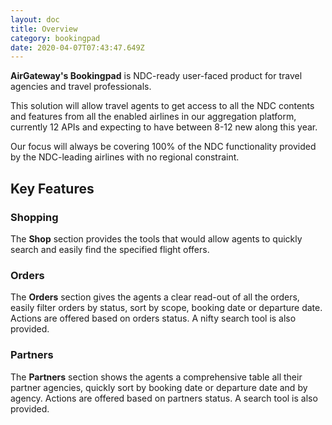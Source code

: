 ```yaml
---
layout: doc
title: Overview
category: bookingpad
date: 2020-04-07T07:43:47.649Z
---
```


**AirGateway's Bookingpad** is  NDC-ready user-faced product for travel agencies and travel professionals.

This solution will allow travel agents to get access to all the NDC contents and features from all the enabled airlines in our aggregation platform, currently 12 APIs and expecting to have between 8-12 new along this year.

Our focus will always be covering 100% of the NDC functionality provided by the NDC-leading airlines with no regional constraint.

## Key Features

### Shopping
The **Shop** section provides the tools that would allow agents to quickly search and easily find the specified flight offers.

### Orders
The **Orders** section gives the agents a clear read-out of all the orders, easily filter orders by status, sort by scope, booking date or departure date. Actions are offered based on orders status. A nifty search tool is also provided.

### Partners
The **Partners** section shows the agents a comprehensive table all their partner agencies, quickly sort
 by booking date or departure date and by agency. Actions are offered based on partners status. A search tool is also provided.
